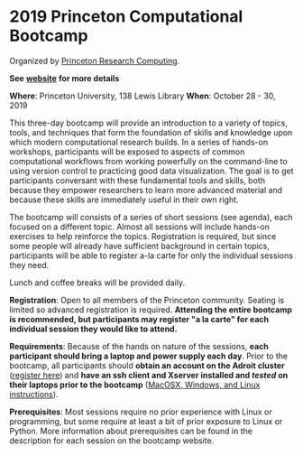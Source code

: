 # 2019 Princeton Computational Bootcamp

Organized by [Princeton Research Computing](https://www.princeton.edu/researchcomputing).

**See** [**website**](https://princetonuniversity.github.io/PUbootcamp2019) **for more details**

**Where**: Princeton University, 138 Lewis Library
**When**: October 28 - 30, 2019

This three-day bootcamp will provide an introduction to a variety of topics, tools, and techniques that form the foundation of skills and knowledge upon which modern computational research builds.  In a series of hands-on workshops, participants will be exposed to aspects of common computational workflows from  working powerfully on the command-line to using version control to practicing good data visualization.  The goal is to get participants conversant with these fundamental tools and skills, both because they empower researchers to learn more advanced material and because these skills are immediately useful in their own right.

The bootcamp will consists of a series of short sessions (see agenda), each focused on a different topic. Almost all sessions will include hands-on exercises to help reinforce the topics.  Registration is required, but since some people will already have sufficient background in certain topics, participants will be able to register a-la carte for only the individual sessions they need.

Lunch and coffee breaks will be provided daily.

**Registration**: Open to all members of the Princeton community.  Seating is limited so advanced registration is required.   **Attending the entire bootcamp is recommended, but participants may register "a la carte" for each individual session they would like to attend.**

**Requirements**: Because of the hands on nature of the sessions, **each participant should bring a laptop and power supply each day**. Prior to the bootcamp, all participants should **obtain an account on the Adroit cluster** ([register here](forms.rc.princeton.edu/registration/?q=adroit)) and **have an ssh client and Xserver installed and *tested* on their laptops prior to the bootcamp** ([MacOSX, Windows, and Linux instructions](https://princetonuniversity.github.io/PUbootcamp/ssh-instructions)).

**Prerequisites**: Most sessions require no prior experience with Linux or programming, but some require at least a bit of prior exposure to Linux or Python. More information about prerequisites can be found in the description for each session on the bootcamp website.  

